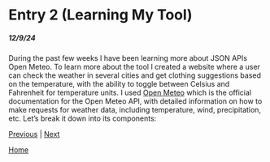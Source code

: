 # Entry 2 (Learning My Tool)
##### 12/9/24
During the past few weeks I have been learning more about JSON APIs Open Meteo. To learn more about the tool I created a website where a user can check the weather in several cities and get clothing suggestions based on the temperature, with the ability to toggle between Celsius and Fahrenheit for temperature units. I used [Open Meteo](https://open-meteo.com/) which is the official documentation for the Open Meteo API, with detailed information on how to make requests for weather data, including temperature, wind, precipitation, etc. Let’s break it down into its components:




[Previous](entry01.md) | [Next](entry03.md)

[Home](../README.md)
